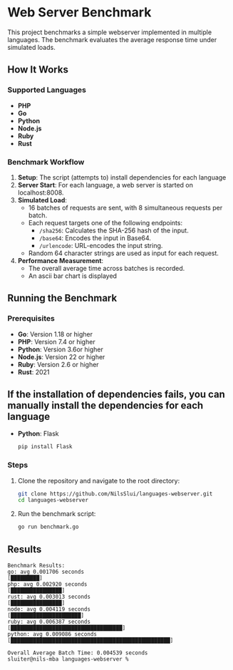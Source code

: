 # Web Server Benchmark

This project benchmarks a simple webserver implemented in multiple languages. The benchmark evaluates the average response time under simulated loads.

## How It Works

### Supported Languages
- **PHP**
- **Go**
- **Python**
- **Node.js**
- **Ruby**
- **Rust**

### Benchmark Workflow
1. **Setup**: The script (attempts to) install dependencies for each language 
2. **Server Start**: For each language, a web server is started on localhost:8008.
4. **Simulated Load**:
   - 16 batches of requests are sent, with 8 simultaneous requests per batch.
   - Each request targets one of the following endpoints:
     - `/sha256`: Calculates the SHA-256 hash of the input.
     - `/base64`: Encodes the input in Base64.
     - `/urlencode`: URL-encodes the input string.
   - Random 64 character strings are used as input for each request.
5. **Performance Measurement**:
   - The overall average time across batches is recorded.
   - An ascii bar chart is displayed

## Running the Benchmark

### Prerequisites
- **Go**: Version 1.18 or higher
- **PHP**: Version 7.4 or higher
- **Python**: Version 3.6or higher 
- **Node.js**: Version 22 or higher
- **Ruby**: Version 2.6 or higher
- **Rust**: 2021 

## If the installation of dependencies fails, you can manually install the dependencies for each language
- **Python**: Flask
  ```bash
  pip install Flask
  ```

### Steps
1. Clone the repository and navigate to the root directory:
   ```bash
   git clone https://github.com/NilsSlui/languages-webserver.git
   cd languages-webserver
   ```

2. Run the benchmark script:
   ```bash 
   go run benchmark.go
   ```

## Results
```
Benchmark Results:
go: avg 0.001706 seconds 
[█████████]
php: avg 0.002920 seconds 
[████████████████]
rust: avg 0.003013 seconds 
[████████████████]
node: avg 0.004119 seconds 
[██████████████████████]
ruby: avg 0.006387 seconds 
[███████████████████████████████████]
python: avg 0.009086 seconds 
[██████████████████████████████████████████████████]

Overall Average Batch Time: 0.004539 seconds
sluiter@nils-mba languages-webserver % 

```

